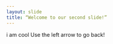 ```yaml
---
layout: slide
title: “Welcome to our second slide!”
---
```

i am cool
Use the left arrow to go back!

